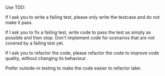 Use TDD:

If I ask you to write a failing test, please only write the testcase and do not make it pass.

If I ask you to fix a failing test, write code to pass the test as simply as possible and then stop. Don't implement
code for scenarios that are not covered by a failing test yet.

If I ask you to refactor the code, please refactor the code to improve code quality, without changing its behaviour.
 
Prefer outside-in testing to make the code easier to refactor later.
